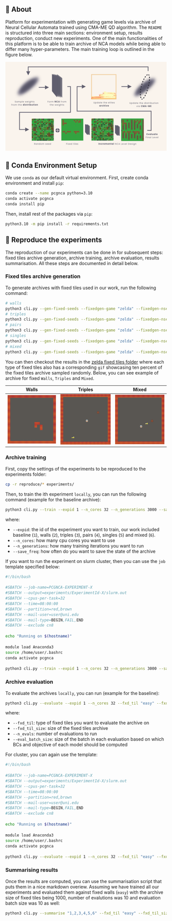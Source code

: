 ## :bug: About
Platform for experimentation with generating game levels via archive of Neural Cellular Automata trained using CMA-ME QD algorithm. The `README`
is structured into three main sections: environment setup, results reproduction, conduct new experiments. One of the main functionalities of this platform is 
to be able to train archive of NCA models while being able to differ many hyper-parameters. The main training loop is outlined in the figure below.

![Main trainining loop overview](assets/readme/training_overview_short.png)

## :snake: Conda Environment Setup
We use `conda` as our default virtual environment. First, create conda environment and install `pip`:

```bash
conda create --name pcgnca python=3.10
conda activate pcgnca
conda install pip
```

Then, install rest of the packages via `pip`:

```bash
python3.10 -m pip install -r requirements.txt
```
## :microscope: Reproduce the experiments
The reproduction of our experiments can be done in for subsequent steps: fixed tiles archive generation, archive training, archive evaluation, results summarisation. 
All these steps are documented in detail below.

### Fixed tiles archive generation
To generate archives with fixed tiles used in our work, run the following command:

```bash
# walls
python3 cli.py --gen-fixed-seeds --fixedgen-game "zelda" --fixedgen-nseeds 1000 --fixedgen-difficulty "easy"
# triples
python3 cli.py --gen-fixed-seeds --fixedgen-game "zelda" --fixedgen-nseeds 1000 --fixedgen-difficulty "all_special_random"
# pairs
python3 cli.py --gen-fixed-seeds --fixedgen-game "zelda" --fixedgen-nseeds 1000 --fixedgen-difficulty "two_special_random"
# singles
python3 cli.py --gen-fixed-seeds --fixedgen-game "zelda" --fixedgen-nseeds 1000 --fixedgen-difficulty "one_special_random"
# mixed
python3 cli.py --gen-fixed-seeds --fixedgen-game "zelda" --fixedgen-nseeds 1000 --fixedgen-difficulty "mixed"
```

You can then checkout the results in the [zelda fixed tiles folder](settings/fixed_tiles/zelda/) where each type of fixed tiles also has a corresponding `gif` showcasing ten percent of the fixed tiles archive sampled randomly. Below, you can see example of archive for fixed `Walls`, `Triples` and `Mixed`.

| Walls            |   Triples        |   Mixed          |
|:----------------:|:----------------:|:----------------:|
| ![](assets/readme/easy_1000.gif) | ![](assets/readme/all_special_random_1000.gif) | ![](assets/readme/mixed_1000.gif)

### Archive training

First, copy the settings of the experiments to be reproduced to the experiments folder:

```bash
cp -r reproduce/* experiments/
```

Then, to train the ith experiment `locally`, you can run the following command (example for the baseline archive):

```bash
python3 cli.py --train --expid 1 --n_cores 32 --n_generations 3000 --save_freq 100
```

where:
- `--expid`: the id of the experiment you want to train, our work included baseline (`1`), walls (`2`), triples (`3`), pairs (`4`), singles (`5`) and mixed (`6`).
- `--n_cores`: how many cpu cores you want to use
- `--n_generations`: how many training iterations you want to run
- `--save_freq`: how often do you want to save the state of the archive

If you want to run the experiment on slurm cluster, then you can use the `job` template specified below:

```bash
#!/bin/bash

#SBATCH --job-name=PCGNCA-EXPERIMENT-X
#SBATCH --output=experiments/ExperimentId-X/slurm.out
#SBATCH --cpus-per-task=32
#SBATCH --time=08:00:00
#SBATCH --partition=red,brown
#SBATCH --mail-user=user@uni.edu
#SBATCH --mail-type=BEGIN,FAIL,END
#SBATCH --exclude cn8

echo "Running on $(hostname)"

module load Anaconda3
source /home/user/.bashrc
conda activate pcgnca

python3 cli.py --train --expid 1 --n_cores 32 --n_generations 3000 --save_freq 100
```

### Archive evaluation
To evaluate the archives `locally`, you can run (example for the baseline):

```bash
python3 cli.py --evaluate --expid 1 --n_cores 32 --fxd_til "easy" --fxd_til_size 1000 --n_evals 10 --eval_batch_size 10
```

where:
- `--fxd_til`: type of fixed tiles you want to evaluate the archive on
- `--fxd_til_size`: size of the fixed tiles archive
- `--n_evals`: number of evaluations to run
- `--eval_batch_size`: size of the batch in each evaluation based on which BCs and objective of each model should be computed

For cluster, you can again use the template:

```bash
#!/bin/bash

#SBATCH --job-name=PCGNCA-EXPERIMENT-X
#SBATCH --output=experiments/ExperimentId-X/slurm.out
#SBATCH --cpus-per-task=32
#SBATCH --time=08:00:00
#SBATCH --partition=red,brown
#SBATCH --mail-user=user@uni.edu
#SBATCH --mail-type=BEGIN,FAIL,END
#SBATCH --exclude cn8

echo "Running on $(hostname)"

module load Anaconda3
source /home/user/.bashrc
conda activate pcgnca

python3 cli.py --evaluate --expid 1 --n_cores 32 --fxd_til "easy" --fxd_til_size 1000 --n_evals 10 --eval_batch_size 10
```

### Summarising results
Once the results are computed, you can use the summarisation script that puts them in a nice markdown overiew. Assuming we have trained all our experiments and 
evaluated them against fixed walls (`easy`) with the archive size of fixed tiles being 1000, number of evalutions was 10 and evaluation batch size was 10 as well:

```bash
python3 cli.py --summarise "1,2,3,4,5,6" --fxd_til "easy" --fxd_til_size 1000 --n_evals 10 --eval_batch_size 10
```